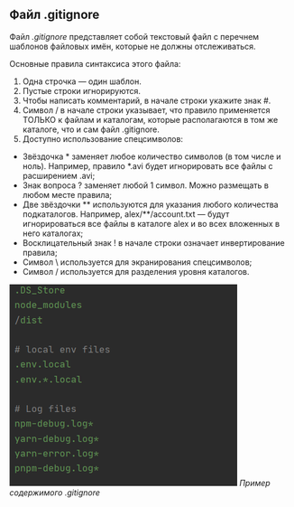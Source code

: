 ## Файл .gitignore

 Файл *.gitignore* представляет собой текстовый файл с перечнем шаблонов файловых имён, которые не должны отслеживаться.

Основные правила синтаксиса этого файла:

1. Одна строчка — один шаблон.
2. Пустые строки игнорируются.
3. Чтобы написать комментарий, в начале строки укажите знак #.
4. Символ / в начале строки указывает, что правило применяется ТОЛЬКО к файлам и каталогам, которые располагаются в том же каталоге, что и сам файл .gitignore.
5. Доступно использование спецсимволов:
- Звёздочка * заменяет любое количество символов (в том числе и ноль). Например, правило *.avi будет игнорировать все файлы с расширением .avi;
- Знак вопроса ? заменяет любой 1 символ. Можно размещать в любом месте правила;
- Две звёздочки ** используются для указания любого количества подкаталогов. Например, alex/**/account.txt — будут игнорироваться все файлы в каталоге alex и во всех вложенных в него каталогах;
- Восклицательный знак ! в начале строки означает инвертирование правила;
- Символ \ используется для экранирования спецсимволов;
- Символ / используется для разделения уровня каталогов.


![example_.gitignore](git_ignore.png)
*Пример содержимого .gitignore*

